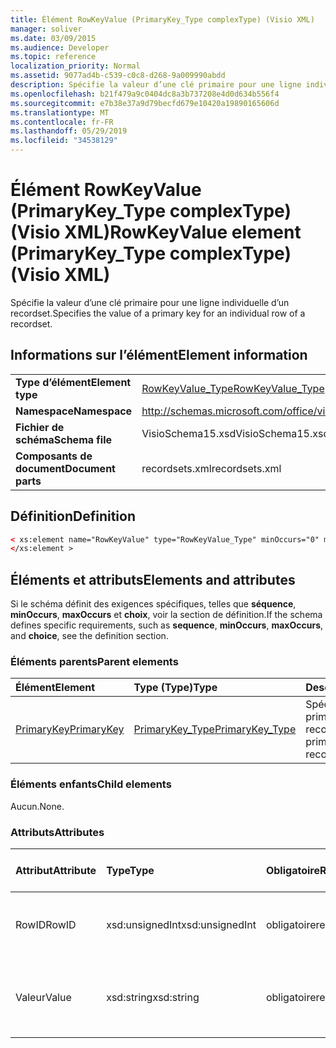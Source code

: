 ```yaml
---
title: Élément RowKeyValue (PrimaryKey_Type complexType) (Visio XML)
manager: soliver
ms.date: 03/09/2015
ms.audience: Developer
ms.topic: reference
localization_priority: Normal
ms.assetid: 9077ad4b-c539-c0c8-d268-9a009990abdd
description: Spécifie la valeur d’une clé primaire pour une ligne individuelle d’un recordset.
ms.openlocfilehash: b21f479a9c0404dc8a3b737208e4d0d634b556f4
ms.sourcegitcommit: e7b38e37a9d79becfd679e10420a19890165606d
ms.translationtype: MT
ms.contentlocale: fr-FR
ms.lasthandoff: 05/29/2019
ms.locfileid: "34538129"
---
```

# <a name="rowkeyvalue-element-primarykey_type-complextype-visio-xml"></a><span data-ttu-id="b98bf-103">Élément RowKeyValue (PrimaryKey_Type complexType) (Visio XML)</span><span class="sxs-lookup"><span data-stu-id="b98bf-103">RowKeyValue element (PrimaryKey_Type complexType) (Visio XML)</span></span>

<span data-ttu-id="b98bf-104">Spécifie la valeur d’une clé primaire pour une ligne individuelle d’un recordset.</span><span class="sxs-lookup"><span data-stu-id="b98bf-104">Specifies the value of a primary key for an individual row of a recordset.</span></span>
  
## <a name="element-information"></a><span data-ttu-id="b98bf-105">Informations sur l’élément</span><span class="sxs-lookup"><span data-stu-id="b98bf-105">Element information</span></span>

|||
|:-----|:-----|
|<span data-ttu-id="b98bf-106">**Type d’élément**</span><span class="sxs-lookup"><span data-stu-id="b98bf-106">**Element type**</span></span> <br/> |[<span data-ttu-id="b98bf-107">RowKeyValue_Type</span><span class="sxs-lookup"><span data-stu-id="b98bf-107">RowKeyValue_Type</span></span>](rowkeyvalue_type-complextypevisio-xml.md) <br/> |
|<span data-ttu-id="b98bf-108">**Namespace**</span><span class="sxs-lookup"><span data-stu-id="b98bf-108">**Namespace**</span></span> <br/> |http://schemas.microsoft.com/office/visio/2012/main  <br/> |
|<span data-ttu-id="b98bf-109">**Fichier de schéma**</span><span class="sxs-lookup"><span data-stu-id="b98bf-109">**Schema file**</span></span> <br/> |<span data-ttu-id="b98bf-110">VisioSchema15.xsd</span><span class="sxs-lookup"><span data-stu-id="b98bf-110">VisioSchema15.xsd</span></span>  <br/> |
|<span data-ttu-id="b98bf-111">**Composants de document**</span><span class="sxs-lookup"><span data-stu-id="b98bf-111">**Document parts**</span></span> <br/> |<span data-ttu-id="b98bf-112">recordsets.xml</span><span class="sxs-lookup"><span data-stu-id="b98bf-112">recordsets.xml</span></span>  <br/> |
   
## <a name="definition"></a><span data-ttu-id="b98bf-113">Définition</span><span class="sxs-lookup"><span data-stu-id="b98bf-113">Definition</span></span>

```XML
< xs:element name="RowKeyValue" type="RowKeyValue_Type" minOccurs="0" maxOccurs="unbounded" >
</xs:element >
```

## <a name="elements-and-attributes"></a><span data-ttu-id="b98bf-114">Éléments et attributs</span><span class="sxs-lookup"><span data-stu-id="b98bf-114">Elements and attributes</span></span>

<span data-ttu-id="b98bf-115">Si le schéma définit des exigences spécifiques, telles que **séquence**, **minOccurs**, **maxOccurs** et **choix**, voir la section de définition.</span><span class="sxs-lookup"><span data-stu-id="b98bf-115">If the schema defines specific requirements, such as **sequence**, **minOccurs**, **maxOccurs**, and **choice**, see the definition section.</span></span> 
  
### <a name="parent-elements"></a><span data-ttu-id="b98bf-116">Éléments parents</span><span class="sxs-lookup"><span data-stu-id="b98bf-116">Parent elements</span></span>

|<span data-ttu-id="b98bf-117">**Élément**</span><span class="sxs-lookup"><span data-stu-id="b98bf-117">**Element**</span></span>|<span data-ttu-id="b98bf-118">**Type (Type)**</span><span class="sxs-lookup"><span data-stu-id="b98bf-118">**Type**</span></span>|<span data-ttu-id="b98bf-119">**Description**</span><span class="sxs-lookup"><span data-stu-id="b98bf-119">**Description**</span></span>|
|:-----|:-----|:-----|
|[<span data-ttu-id="b98bf-120">PrimaryKey</span><span class="sxs-lookup"><span data-stu-id="b98bf-120">PrimaryKey</span></span>](primarykey-element-datarecordset_type-complextypevisio-xml.md) <br/> |[<span data-ttu-id="b98bf-121">PrimaryKey_Type</span><span class="sxs-lookup"><span data-stu-id="b98bf-121">PrimaryKey_Type</span></span>](primarykey_type-complextypevisio-xml.md) <br/> |<span data-ttu-id="b98bf-122">Spécifie une clé primaire d’un recordset.</span><span class="sxs-lookup"><span data-stu-id="b98bf-122">Specifies a primary key of a recordset.</span></span>  <br/> |
   
### <a name="child-elements"></a><span data-ttu-id="b98bf-123">Éléments enfants</span><span class="sxs-lookup"><span data-stu-id="b98bf-123">Child elements</span></span>

<span data-ttu-id="b98bf-124">Aucun.</span><span class="sxs-lookup"><span data-stu-id="b98bf-124">None.</span></span>
  
### <a name="attributes"></a><span data-ttu-id="b98bf-125">Attributs</span><span class="sxs-lookup"><span data-stu-id="b98bf-125">Attributes</span></span>

|<span data-ttu-id="b98bf-126">**Attribut**</span><span class="sxs-lookup"><span data-stu-id="b98bf-126">**Attribute**</span></span>|<span data-ttu-id="b98bf-127">**Type**</span><span class="sxs-lookup"><span data-stu-id="b98bf-127">**Type**</span></span>|<span data-ttu-id="b98bf-128">**Obligatoire**</span><span class="sxs-lookup"><span data-stu-id="b98bf-128">**Required**</span></span>|<span data-ttu-id="b98bf-129">**Description**</span><span class="sxs-lookup"><span data-stu-id="b98bf-129">**Description**</span></span>|<span data-ttu-id="b98bf-130">**Valeurs possibles**</span><span class="sxs-lookup"><span data-stu-id="b98bf-130">**Possible values**</span></span>|
|:-----|:-----|:-----|:-----|:-----|
|<span data-ttu-id="b98bf-131">RowID</span><span class="sxs-lookup"><span data-stu-id="b98bf-131">RowID</span></span>  <br/> |<span data-ttu-id="b98bf-132">xsd:unsignedInt</span><span class="sxs-lookup"><span data-stu-id="b98bf-132">xsd:unsignedInt</span></span>  <br/> |<span data-ttu-id="b98bf-133">obligatoire</span><span class="sxs-lookup"><span data-stu-id="b98bf-133">required</span></span>  <br/> |<span data-ttu-id="b98bf-134">Valeur unique qui identifie une ligne d’un recordset.</span><span class="sxs-lookup"><span data-stu-id="b98bf-134">A unique value that identifies a row of a recordset.</span></span>  <br/> |<span data-ttu-id="b98bf-135">Valeurs du type xsd:unsignedInt.</span><span class="sxs-lookup"><span data-stu-id="b98bf-135">Values of the xsd:unsignedInt type.</span></span>  <br/> |
|<span data-ttu-id="b98bf-136">Valeur</span><span class="sxs-lookup"><span data-stu-id="b98bf-136">Value</span></span>  <br/> |<span data-ttu-id="b98bf-137">xsd:string</span><span class="sxs-lookup"><span data-stu-id="b98bf-137">xsd:string</span></span>  <br/> |<span data-ttu-id="b98bf-138">obligatoire</span><span class="sxs-lookup"><span data-stu-id="b98bf-138">required</span></span>  <br/> |<span data-ttu-id="b98bf-139">Valeur de la clé primaire pour cette ligne du recordset.</span><span class="sxs-lookup"><span data-stu-id="b98bf-139">The value of the primary key for this row of the recordset.</span></span>  <br/> |<span data-ttu-id="b98bf-140">Valeurs du type xsd:string.</span><span class="sxs-lookup"><span data-stu-id="b98bf-140">Values of the xsd:string type.</span></span>  <br/> |
   

